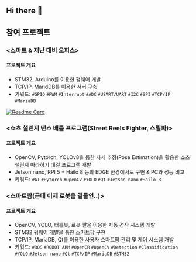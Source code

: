 ## Hi there 👋

<!--
**KINGMINWOO/KINGMINWOO** is a ✨ _special_ ✨ repository because its `README.md` (this file) appears on your GitHub profile.

Here are some ideas to get you started:

- 🔭 I’m currently working on ...
- 🌱 I’m currently learning ...
- 👯 I’m looking to collaborate on ...
- 🤔 I’m looking for help with ...
- 💬 Ask me about ...
- 📫 How to reach me: ...
- 😄 Pronouns: ...
- ⚡ Fun fact: ...
-->
<!--[![KINGMINWOO's GitHub stats](https://github-readme-stats.vercel.app/api?username=KINGMINWOO)](https://github.com/anuraghazra/github-readme-stats)-->
## 참여 프로젝트

### **<스마트 & 재난 대비 오피스>**

#### 프로젝트 개요

- STM32, Arduino를 이용한 펌웨어 개발
- TCP/IP, MaridDB를 이용한 서버 구축
- 키워드: `#GPIO` `#PWM` `#Interrupt` `#ADC` `#USART/UART` `#I2C` `#SPI`  `#TCP/IP` `#MariaDB`

[![Readme Card](https://github-readme-stats.vercel.app/api/pin/?username=KINGMINWOO&repo=intel_1st_miniproject)](https://github.com/KINGMINWOO/intel_1st_miniproject)

### **<쇼츠 챌린지 댄스 배틀 프로그램(Street Reels Fighter, 스릴파)>**
#### 프로젝트 개요
- OpenCV, Pytorch, YOLOv8을 통한 자세 추정(Pose Estimation)을 활용한 쇼츠 챌린지 따라하기 대결 프로그램 개발
- Jetson nano, RPI 5 + Hailo 8 등의 EDGE 환경에서도 구현 & PC와 성능 비교
- 키워드: `#AI` `#Pytorch` `#OpenCV` `#YOLO` `#Qt` `#Jetson nano` `#Hailo 8`

### **<스마트팜(근데 이제 로봇을 곁들인..)>**
#### 프로젝트 개요
- OpenCV, YOLO, 터틀봇, 로봇 팔을 이용한 자동 경작 시스템 개발
- STM32 펌웨어 개발을 통한 스마트팜 구현
- TCP/IP, MariaDB, Qt를 이용한 사용자 스마트팜 관리 및 제어 시스템 개발
- 키워드: `#ROS` `#ROBOT ARM` `#OpenCR` `#OpenCV` `#Detection` `#Classification` `#YOLO` `#Jetson nano` `#Qt` `#TCP/IP` `#MariaDB` `#STM32`
